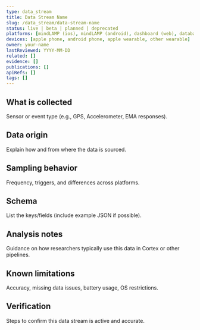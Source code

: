 ```yaml
---
type: data_stream
title: Data Stream Name
slug: /data_stream/data-stream-name
status: live | beta | planned | deprecated
platforms: [mindLAMP (ios), mindLAMP (android), dashboard (web), database (server), cortex]
devices: [apple phone, android phone, apple wearable, other wearable]
owner: your-name
lastReviewed: YYYY-MM-DD
related: []
evidence: []
publications: []
apiRefs: []
tags: []
---
```


## What is collected
Sensor or event type (e.g., GPS, Accelerometer, EMA responses).

## Data origin
Explain how and from where the data is sourced.

## Sampling behavior
Frequency, triggers, and differences across platforms.

## Schema
List the keys/fields (include example JSON if possible).

## Analysis notes
Guidance on how researchers typically use this data in Cortex or other pipelines.

## Known limitations
Accuracy, missing data issues, battery usage, OS restrictions.

## Verification
Steps to confirm this data stream is active and accurate.